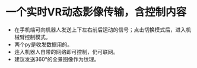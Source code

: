 # 一个实时VR动态影像传输，含控制内容
- 在手机端可向机器人发送上下左右前后运动的信号；点击切换模式后，进入机械臂控制模式。
- 两个py是收发数据用的。
- 连入机器人自带的网络即可控制，仍可联网。
- 建议发送360°的全景图像作为纹理。

